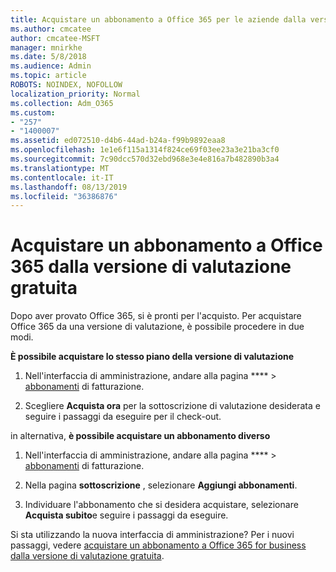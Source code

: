```yaml
---
title: Acquistare un abbonamento a Office 365 per le aziende dalla versione di valutazione gratuita
ms.author: cmcatee
author: cmcatee-MSFT
manager: mnirkhe
ms.date: 5/8/2018
ms.audience: Admin
ms.topic: article
ROBOTS: NOINDEX, NOFOLLOW
localization_priority: Normal
ms.collection: Adm_O365
ms.custom:
- "257"
- "1400007"
ms.assetid: ed072510-d4b6-44ad-b24a-f99b9892eaa8
ms.openlocfilehash: 1e1e6f115a1314f824ce69f03ee23a3e21ba3cf0
ms.sourcegitcommit: 7c90dcc570d32ebd968e3e4e816a7b482890b3a4
ms.translationtype: MT
ms.contentlocale: it-IT
ms.lasthandoff: 08/13/2019
ms.locfileid: "36386876"
---
```

# <a name="buy-a-subscription-to-office-365-from-your-free-trial"></a>Acquistare un abbonamento a Office 365 dalla versione di valutazione gratuita

Dopo aver provato Office 365, si è pronti per l'acquisto. Per acquistare Office 365 da una versione di valutazione, è possibile procedere in due modi.
  
 **È possibile acquistare lo stesso piano della versione di valutazione**
  
1. Nell'interfaccia di amministrazione, andare alla pagina **** \> [abbonamenti](https://go.microsoft.com/fwlink/p/?linkid=842054) di fatturazione.

2. Scegliere **Acquista ora** per la sottoscrizione di valutazione desiderata e seguire i passaggi da eseguire per il check-out.

in alternativa, **è possibile acquistare un abbonamento diverso**
  
1. Nell'interfaccia di amministrazione, andare alla pagina **** \> [abbonamenti](https://go.microsoft.com/fwlink/p/?linkid=842054) di fatturazione.

2. Nella pagina **sottoscrizione** , selezionare **Aggiungi abbonamenti**.

3. Individuare l'abbonamento che si desidera acquistare, selezionare **Acquista subito**e seguire i passaggi da eseguire.

Si sta utilizzando la nuova interfaccia di amministrazione? Per i nuovi passaggi, vedere [acquistare un abbonamento a Office 365 for business dalla versione di valutazione gratuita](https://docs.microsoft.com/en-us/office365/admin/subscriptions-and-billing/buy-a-subscription-from-your-free-trial).